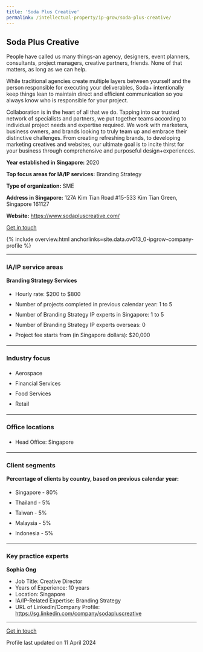 ```yaml
---
title: 'Soda Plus Creative'
permalink: /intellectual-property/ip-grow/soda-plus-creative/
---
```


## Soda Plus Creative

People have called us many things-an agency, designers, event planners, consultants, project managers, creative partners, friends. None of that matters, as long as we can help.

While traditional agencies create multiple layers between yourself and the person responsible for executing your deliverables, Soda+ intentionally keep things lean to maintain direct and efficient communication so you always know who is responsible for your project.

Collaboration is in the heart of all that we do. Tapping into our trusted network of specialists and partners, we put together teams according to individual project needs and expertise required. We work with marketers, business owners, and brands looking to truly team up and embrace their distinctive challenges. From creating refreshing brands, to developing marketing creatives and websites, our ultimate goal is to incite thirst for your business through comprehensive and purposeful design+experiences.

<b>Year established in Singapore:</b> 2020

<b>Top focus areas for IA/IP services:</b> Branding Strategy

<b>Type of organization:</b> SME

<b>Address in Singapore:</b> 127A Kim Tian Road  #15-533 Kim Tian Green, Singapore 161127

<b>Website:</b> <a href='https://www.sodapluscreative.com/'>https://www.sodapluscreative.com/</a>

<a class='btn' href='https://form.gov.sg/67cfa394dd496a3035d943b3' target='_blank' rel='noopener'>Get in touch</a>

{% include overview.html anchorlinks=site.data.ov013_0-ipgrow-company-profile %}

---
<a name='ip-related-service-areas'></a>
### IA/IP service areas

**Branding Strategy Services**

<ul>
<li style='line-height: 27px; margin: 0px 0px !important'>Hourly rate:  $200 to $800</li>
<li style='line-height: 27px; margin: 0px 0px !important'>Number of projects completed in previous calendar year: 1 to 5</li>
<li style='line-height: 27px; margin: 0px 0px !important'>Number of Branding Strategy IP experts in Singapore: 1 to 5</li>
<li style='line-height: 27px; margin: 0px 0px !important'>Number of Branding Strategy IP experts overseas: 0</li>
<li style='line-height: 27px; margin: 0px 0px !important'>Project fee starts from (in Singapore dollars):  $20,000</li>
</ul>

---
<a name='industry-focus'></a>
### Industry focus

<ul><li style='line-height: 27px; margin: 0px 0px !important'> Aerospace </li><li style='line-height: 27px; margin: 0px 0px !important'>Financial Services </li><li style='line-height: 27px; margin: 0px 0px !important'>Food Services </li><li style='line-height: 27px; margin: 0px 0px !important'>Retail</li></ul>

---
<a name='office-locations'></a>
### Office locations

<ul><li style='line-height: 27px; margin: 0px 0px !important'> Head Office: Singapore</li></ul>

---
<a name='client-segments'></a>
### Client segments

**Percentage of clients by country, based on previous calendar year:**

<ul><li style='line-height: 27px; margin: 0px 0px !important'> Singapore - 80%</li><li style='line-height: 27px; margin: 0px 0px !important'>Thailand - 5%</li><li style='line-height: 27px; margin: 0px 0px !important'>Taiwan - 5%</li><li style='line-height: 27px; margin: 0px 0px !important'>Malaysia - 5%</li><li style='line-height: 27px; margin: 0px 0px !important'>Indonesia - 5%</li></ul>

---
<a name='key-practice-experts'></a>
### Key practice experts

**Sophia Ong**

- Job Title: Creative Director
- Years of Experience: 10 years
- Location: Singapore
- IA/IP-Related Expertise: Branding Strategy
- URL of LinkedIn/Company Profile: <a href="https://sg.linkedin.com/company/sodapluscreative" target="_blank" rel="noopener">https://sg.linkedin.com/company/sodapluscreative</a>

---
<p>
<a class='btn' href='https://form.gov.sg/67cfa394dd496a3035d943b3' target='_blank' rel='noopener'>Get in touch</a>
</p>
Profile last updated on 11 April 2024
